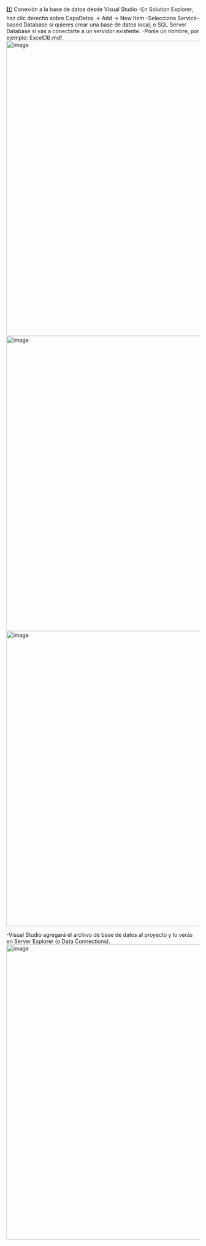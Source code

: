 1️⃣ Conexión a la base de datos desde Visual Studio
-En Solution Explorer, haz clic derecho sobre CapaDatos → Add → New Item
-Selecciona Service-based Database si quieres crear una base de datos local, o SQL Server Database si vas a conectarte a un servidor existente.
-Ponle un nombre, por ejemplo: ExcelDB.mdf.
<img width="1360" height="768" alt="image" src="https://github.com/user-attachments/assets/c78a92d6-91b4-4162-be98-cfbd4c9828f9" />
<img width="1360" height="768" alt="image" src="https://github.com/user-attachments/assets/909a04ad-a6f7-4425-8a2f-0519dacba66a" />
<img width="1360" height="768" alt="image" src="https://github.com/user-attachments/assets/0ac165b0-3666-4481-a7e7-9f7dba71a686" />

-Visual Studio agregará el archivo de base de datos al proyecto y lo verás en Server Explorer (o Data Connections).
<img width="1360" height="768" alt="image" src="https://github.com/user-attachments/assets/746bf845-2299-4199-b9d8-8e6a8cf9df5c" />



